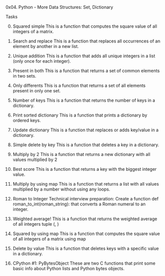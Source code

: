 0x04. Python - More Data Structures: Set, Dictionary


Tasks

0. Squared simple
	This is a function that computes the square value of all integers of a matrix.
   
1. Search and replace
	This is a function that replaces all occurrences of an element by another in a new list.
   
2. Unique addition
	This is a function that adds all unique integers in a list (only once for each integer).
   
3. Present in both
	This is a function that returns a set of common elements in two sets.
   
4. Only differents
	This is a function that returns a set of all elements present in only one set.
   
5. Number of keys
	This is a function that returns the number of keys in a dictionary.

6. Print sorted dictionary
	This is a function that prints a dictionary by ordered keys.
   
7. Update dictionary
	This is a function that replaces or adds key/value in a dictionary.
   
8. Simple delete by key
	This is a function that deletes a key in a dictionary.
   
9. Multiply by 2
	This is a function that returns a new dictionary with all values multiplied by 2
   
10. Best score
	This is a function that returns a key with the biggest integer value.

11. Multiply by using map
	This is a function that returns a list with all values multiplied by a number without using any loops.
   
12. Roman to Integer
	Technical interview preparation:
	Create a function def roman_to_int(roman_string): that converts a Roman numeral to an integer.
   
13. Weighted average!
	This is a function that returns the weighted average of all integers tuple (<score>, <weight>)
   
14. Squared by using map
	This is a function that computes the square value of all integers of a matrix using map

15. Delete by value
	This is a function that deletes keys with a specific value in a dictionary.
   
16. CPython #1: PyBytesObject
	These are two C functions that print some basic info about Python lists and Python bytes objects.

